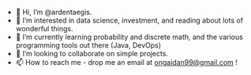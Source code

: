 - 👋 Hi, I’m @ardentaegis.
- 👀 I’m interested in data science, investment, and reading about lots of wonderful things.
- 🌱 I’m currently learning probability and discrete math, and the various programming tools out there (Java, DevOps)
- 💞️ I’m looking to collaborate on simple projects.
- 📫 How to reach me - drop me an email at ongaidan99@gmail.com !

<!---
ardentaegis17/ardentaegis17 is a ✨ special ✨ repository because its `README.md` (this file) appears on your GitHub profile.
You can click the Preview link to take a look at your changes.
--->
